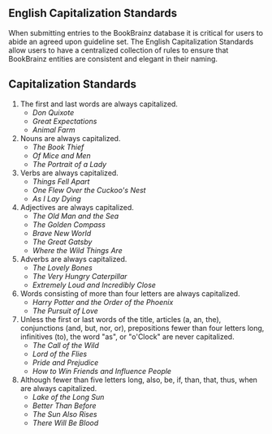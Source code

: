 English Capitalization Standards
---------------

When submitting entries to the BookBrainz database it is critical for users to abide an agreed upon guideline set. The English Capitalization Standards allow users to have a centralized collection of rules to ensure that BookBrainz entities are consistent and elegant in their naming.

Capitalization Standards
---------------

1. The first and last words are always capitalized.
	+ *Don Quixote*
	+ *Great Expectations*
	+ *Animal Farm*
2. Nouns are always capitalized.
	+ *The Book Thief*
	+ *Of Mice and Men*
	+ *The Portrait of a Lady*
3. Verbs are always capitalized.
	+ *Things Fell Apart*
	+ *One Flew Over the Cuckoo's Nest*
	+ *As I Lay Dying*
4. Adjectives are always capitalized.
	+ *The Old Man and the Sea*
	+ *The Golden Compass*
	+ *Brave New World*
	+ *The Great Gatsby*
	+ *Where the Wild Things Are*
5. Adverbs are always capitalized.
	+ *The Lovely Bones*
	+ *The Very Hungry Caterpillar*
	+ *Extremely Loud and Incredibly Close*
6. Words consisting of more than four letters are always capitalized.
	+ *Harry Potter and the Order of the Phoenix*
	+ *The Pursuit of Love*
7. Unless the first or last words of the title, articles (a, an, the), conjunctions (and, but, nor, or), prepositions fewer than four letters long, infinitives (to), the word "as", or "o'Clock" are never capitalized.
	+ *The Call of the Wild*
	+ *Lord of the Flies*
	+ *Pride and Prejudice*
	+ *How to Win Friends and Influence People*
8. Although fewer than five letters long, also, be, if, than, that, thus, when are always capitalized.
	+ *Lake of the Long Sun*
	+ *Better Than Before*
	+ *The Sun Also Rises*
	+ *There Will Be Blood*
